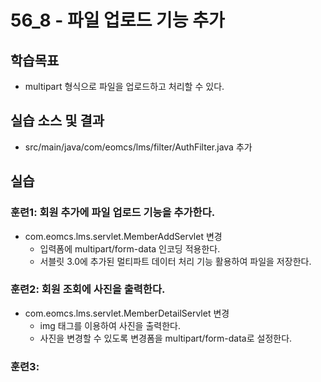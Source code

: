 # 56_8 - 파일 업로드 기능 추가 

## 학습목표

- multipart 형식으로 파일을 업로드하고 처리할 수 있다.

## 실습 소스 및 결과

- src/main/java/com/eomcs/lms/filter/AuthFilter.java 추가


## 실습  

### 훈련1: 회원 추가에 파일 업로드 기능을 추가한다.

- com.eomcs.lms.servlet.MemberAddServlet 변경
  - 입력폼에 multipart/form-data 인코딩 적용한다.
  - 서블릿 3.0에 추가된 멀티파트 데이터 처리 기능 활용하여 파일을 저장한다.

### 훈련2: 회원 조회에 사진을 출력한다.

- com.eomcs.lms.servlet.MemberDetailServlet 변경
  - img 태그를 이용하여 사진을 출력한다.
  - 사진을 변경할 수 있도록 변경폼을 multipart/form-data로 설정한다. 

### 훈련3: 